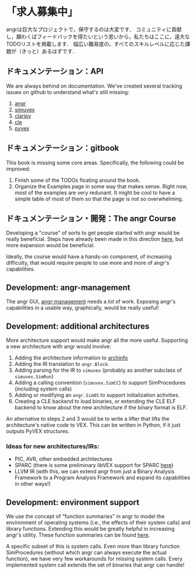 # 「求人募集中」

angrは巨大なプロジェクトで，保守するのは大変です．
コミュニティに貢献し，願わくばフィードバックを得たいという思いから，私たちはここに，遠大なTODOリストを掲載します．
幅広い難易度の，すべてのスキルレベルに応じた課題が（きっと）あるはずです．


## ドキュメンテーション：API

We are always behind on documentation.
We've created several tracking issues on github to understand what's still missing:

1. [angr](https://github.com/angr/angr/issues/145)
2. [simuvex](https://github.com/angr/simuvex/issues/28)
3. [claripy](https://github.com/angr/claripy/issues/17)
4. [cle](https://github.com/angr/cle/issues/29)
5. [pyvex](https://github.com/angr/pyvex/issues/34)


## ドキュメンテーション：gitbook

This book is missing some core areas.
Specifically, the following could be improved:

1. Finish some of the TODOs floating around the book.
2. Organize the Examples page in some way that makes sense. Right now, most of the examples are very redunant. It might be cool to have a simple table of most of them so that the page is not so overwhelming.


## ドキュメンテーション・開発：The angr Course

Developing a "course" of sorts to get people started with angr would be really beneficial.
Steps have already been made in this direction [here](https://github.com/angr/angr-doc/pull/74), but more expansion would be beneficial.

Ideally, the course would have a hands-on component, of increasing difficulty, that would require people to use more and more of angr's capabilities.


## Development: angr-management

The angr GUI, [angr-management](https://github.com/angr/angr-management) needs a *lot* of work.
Exposing angr's capabilities in a usable way, graphically, would be really useful!


## Development: additional architectures

More architecture support would make angr all the more useful.
Supporting a new architecture with angr would involve:

1. Adding the architecture information to [archinfo](https://github.com/angr/archinfo)
2. Adding the IR translation to `angr.Block`.
3. Adding parsing for the IR to `simuvex` (probably as another subclass of `simuvex.SimRun`)
4. Adding a calling convention (`simuvex.SimCC`) to support SimProcedures (including system calls)
5. Adding or modifying an `angr.SimOS` to support initialization activities.
6. Creating a CLE backend to load binaries, or extending the CLE ELF backend to know about the new architecture if the binary format is ELF.

An alternative to steps 2 and 3 would be to write a lifter that lifts the architecture's native code to VEX.
This can be written in Python, if it just outputs PyVEX structures.


### Ideas for new architectures/IRs:

- PIC, AVR, other embedded architectures
- SPARC (there is some preliminary libVEX support for SPARC [here](https://bitbucket.org/iraisr/valgrind-solaris))
- LLVM IR (with this, we can extend angr from just a Binary Analysis Framework to a Program Analysis Framework and expand its capabilities in other ways!)

## Development: environment support

We use the concept of "function summaries" in angr to model the environment of operating systems (i.e., the effects of their system calls) and library functions.
Extending this would be greatly helpful in increasing angr's utility.
These function summaries can be found [here](https://github.com/angr/simuvex/tree/master/simuvex/procedures).

A specific subset of this is system calls.
Even more than library function SimProcedures (without which angr can always execute the actual function), we have very few workarounds for missing system calls.
Every implemented system call extends the set of binaries that angr can handle!
